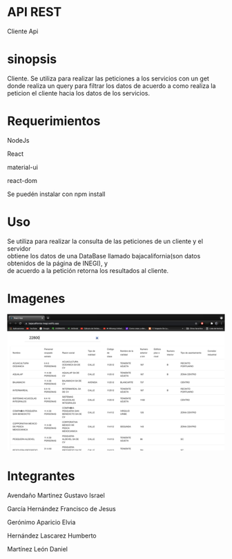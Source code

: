 # API REST
Cliente Api

# sinopsis
Cliente. 
Se utiliza para realizar las peticiones a los servicios con un get donde realiza un query para filtrar los datos de acuerdo a como realiza la 
peticion el cliente hacia los datos de los servicios.


# Requerimientos
NodeJs 

React

material-ui 

react-dom

Se puedén instalar con npm install 

# Uso 
Se utiliza para realizar la consulta de las peticiones de un cliente y el servidor  
obtiene los datos de una DataBase llamado bajacalifornia(son datos obtenidos de la página de INEGI), y   
de acuerdo a la petición retorna los resultados al cliente.  

# Imagenes

![Captura de la interfaz](https://github.com/frankgar12/ClienteServicio/blob/master/imagen/cliente2.png)

# Integrantes
Avendaño Martinez Gustavo Israel 

García Hernández Francisco de Jesus 

Gerónimo Aparicio Elvia 

Hernández Lascarez Humberto 

Martínez León Daniel 
